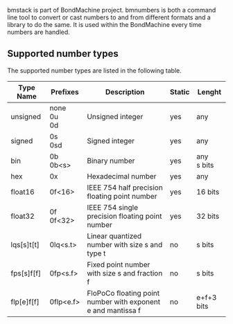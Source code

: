 bmstack is part of BondMachine project. bmnumbers is both a command line tool to convert or cast numbers to and from different formats and a library to do the same. It is used within the BondMachine every time numbers are handled.

## Supported number types

The supported number types are listed in the following table.

| Type Name | Prefixes | Description | Static | Lenght |
| ---- | ------- | ----------- | ------ | ------ |
| unsigned | none <br> 0u <br> 0d | Unsigned integer | yes | any |
| signed | 0s <br> 0sd | Signed integer | yes | any |
| bin | 0b <br> 0b\<s\> | Binary number | yes | any <br> s bits|
| hex | 0x | Hexadecimal number | yes | any |
| float16 | 0f<16> | IEEE 754 half precision floating point number | yes | 16 bits |
| float32 | 0f <br> 0f<32> | IEEE 754 single precision floating point number | yes | 32 bits |
| lqs[s]t[t] | 0lq\<s.t\> | Linear quantized number with size s and type t | no | s bits |
| fps[s]f[f] | 0fp\<s.f\> | Fixed point number with size s and fraction f | no | s bits |
| flp[e]f[f] | 0flp\<e.f\> | FloPoCo floating point number with exponent e and mantissa f | no | e+f+3 bits |

